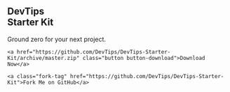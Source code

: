 <!DOCTYPE html/>

<html lang="en">
<head>
  <title>DevTips Starter Kit</title>
  <meta charset="utf-8">
  <meta name="viewport" content="width=device-width, initial-scale=1">
  <link rel="shortcut icon" href="assets/img/favicons/favicon.ico">
  <link rel="stylesheet" href="assets/css/main.css" />
</head>
<body>

<div class="page-home">

  <section>
    <h1 class="page-title">DevTips<br>Starter Kit</h1>
    <p>Ground zero for your next project.</p>

    <a href="https://github.com/DevTips/DevTips-Starter-Kit/archive/master.zip" class="button button-download">Download Now</a>

    <a class="fork-tag" href="https://github.com/DevTips/DevTips-Starter-Kit">Fork Me on GitHub</a>

  </section>

  <section>
